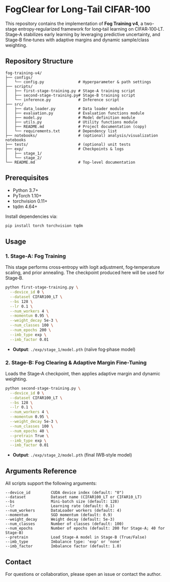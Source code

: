 # FogClear for Long‑Tail CIFAR-100

This repository contains the implementation of **Fog Training v4**, a two-stage entropy‑regularized framework for long‑tail learning on CIFAR‑100‑LT. Stage‑A stabilizes early learning by leveraging predictive uncertainty, and Stage‑B fine‑tunes with adaptive margins and dynamic sample/class weighting.

## Repository Structure

```plaintext
fog-training-v4/
├── configs/
│   └── config.py               # Hyperparameter & path settings
├── scripts/
│   ├── first-stage-training.py # Stage-A training script
│   ├── second-stage-training.py# Stage-B training script
│   └── inference.py            # Inference script
├── src/
│   ├── data_loader.py          # Data loader module
│   ├── evaluation.py           # Evaluation functions module
│   ├── model.py                # Model definition module
│   ├── utils.py                # Utility functions module
│   ├── README.md               # Project documentation (copy)
│   └── requirements.txt        # Dependency list
├── notebooks/                  # (optional) analysis/visualization notebooks
├── tests/                      # (optional) unit tests
├── exp/                        # Checkpoints & logs
│   ├── stage_1/
│   └── stage_2/
└── README.md                   # Top-level documentation
```

## Prerequisites

- Python 3.7+
- PyTorch 1.10+
- torchvision 0.11+
- tqdm 4.64+

Install dependencies via:

```bash
pip install torch torchvision tqdm
```

## Usage

### 1. Stage‑A: Fog Training

This stage performs cross‑entropy with logit adjustment, fog‑temperature scaling, and prior annealing. The checkpoint produced here will be used for Stage‑B.

```bash
python first-stage-training.py \
  --device_id 0 \
  --dataset CIFAR100_LT \
  --bs 128 \
  --lr 0.1 \
  --num_workers 4 \
  --momentum 0.95 \
  --weight_decay 5e-3 \
  --num_classes 100 \
  --num_epochs 200 \
  --imb_type exp \
  --imb_factor 0.01
```

- **Output**: `./exp/stage_1/model.pth` (naïve fog‑phase model)

### 2. Stage-B: Fog Clearing & Adaptive Margin Fine-Tuning

Loads the Stage‑A checkpoint, then applies adaptive margin and dynamic weighting.

```bash
python second-stage-training.py \
  --device_id 0 \
  --dataset CIFAR100_LT \
  --bs 128 \
  --lr 0.1 \
  --num_workers 4 \
  --momentum 0.95 \
  --weight_decay 5e-3 \
  --num_classes 100 \
  --num_epochs 40 \
  --pretrain True \
  --imb_type exp \
  --imb_factor 0.01
```

- **Output**: `./exp/stage_2/model.pth` (final IWB‑style model)

## Arguments Reference

All scripts support the following arguments:

```text
--device_id         CUDA device index (default: "0")
--dataset           Dataset name (CIFAR100_LT or CIFAR10_LT)
--bs                Mini‑batch size (default: 128)
--lr                Learning rate (default: 0.1)
--num_workers       DataLoader workers (default: 4)
--momentum          SGD momentum (default: 0.9)
--weight_decay      Weight decay (default: 5e-3)
--num_classes       Number of classes (default: 100)
--num_epochs        Number of epochs (default: 200 for Stage‑A; 40 for Stage‑B)
--pretrain          Load Stage‑A model in Stage‑B (True/False)
--imb_type          Imbalance type: 'exp' or 'none'
--imb_factor        Imbalance factor (default: 1.0)
```

## Contact

For questions or collaboration, please open an issue or contact the author.

